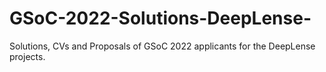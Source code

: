 # GSoC-2022-Solutions-DeepLense-
Solutions, CVs and Proposals of GSoC 2022 applicants for the DeepLense projects.
